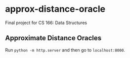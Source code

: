 # approx-distance-oracle
Final project for CS 166: Data Structures

## Approximate Distance Oracles

Run `python -m http.server` and then go to `localhost:8000`.
